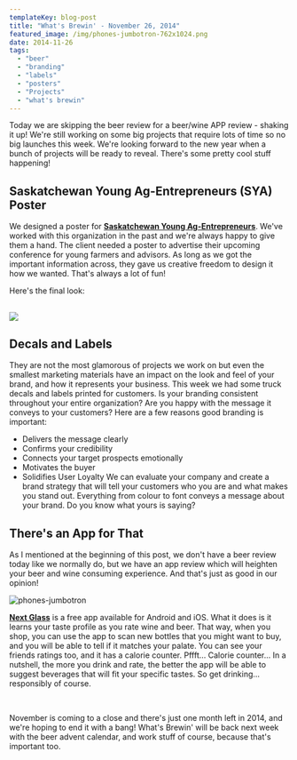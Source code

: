 ```yaml
---
templateKey: blog-post
title: "What's Brewin' - November 26, 2014"
featured_image: /img/phones-jumbotron-762x1024.png
date: 2014-11-26
tags:
  - "beer"
  - "branding"
  - "labels"
  - "posters"
  - "Projects"
  - "what's brewin"
---
```


Today we are skipping the beer review for a beer/wine APP review - shaking it up! We're still working on some big projects that require lots of time so no big launches this week. We're looking forward to the new year when a bunch of projects will be ready to reveal. There's some pretty cool stuff happening!

## Saskatchewan Young Ag-Entrepreneurs (SYA) Poster

We designed a poster for **[Saskatchewan Young Ag-Entrepreneurs](http://www.saskyoungag.ca/)**. We've worked with this organization in the past and we're always happy to give them a hand. The client needed a poster to advertise their upcoming conference for young farmers and advisors. As long as we got the important information across, they gave us creative freedom to design it how we wanted. That's always a lot of fun!

Here's the final look:

## ![](/img/SYA-newsletter-mockup-300x225.png)

## Decals and Labels

They are not the most glamorous of projects we work on but even the smallest marketing materials have an impact on the look and feel of your brand, and how it represents your business. This week we had some truck decals and labels printed for customers. Is your branding consistent throughout your entire organization? Are you happy with the message it conveys to your customers? Here are a few reasons good branding is important:

*   Delivers the message clearly
*   Confirms your credibility
*   Connects your target prospects emotionally
*   Motivates the buyer
*   Solidifies User Loyalty
We can evaluate your company and create a brand strategy that will tell your customers who you are and what makes you stand out. Everything from colour to font conveys a message about your brand. Do you know what yours is saying?

## There's an App for That

As I mentioned at the beginning of this post, we don't have a beer review today like we normally do, but we have an app review which will heighten your beer and wine consuming experience. And that's just as good in our opinion!

![phones-jumbotron](/img/phones-jumbotron-762x1024.png)

**[Next Glass](http://nextglass.co/)** is a free app available for Android and iOS. What it does is it learns your taste profile as you rate wine and beer. That way, when you shop, you can use the app to scan new bottles that you might want to buy, and you will be able to tell if it matches your palate. You can see your friends ratings too, and it has a calorie counter. Pffft... Calorie counter... In a nutshell, the more you drink and rate, the better the app will be able to suggest beverages that will fit your specific tastes. So get drinking... responsibly of course.

&nbsp;

November is coming to a close and there's just one month left in 2014, and we're hoping to end it with a bang! What's Brewin' will be back next week with the beer advent calendar, and work stuff of course, because that's important too.